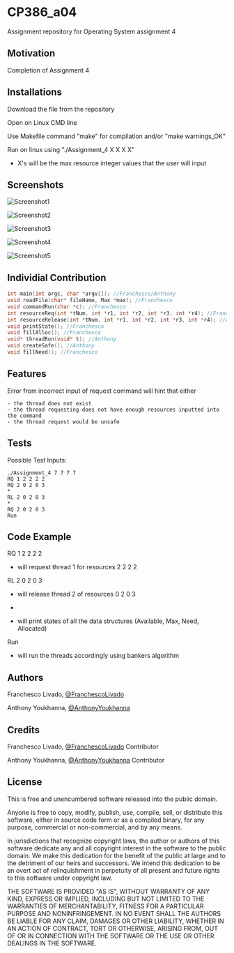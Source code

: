 # CP386_a04
Assignment repository for Operating System assignment 4
## Motivation
Completion of Assignment 4
## Installations
Download the file from the repository

Open on Linux CMD line

Use Makefile command "make" for compilation and/or "make warnings_OK"

Run on linux using "./Assignment_4 X X X X" 

  - X's will be the max resource integer values that the user will input


## Screenshots
![Screenshot1](/pics/first.png "Program Start")

![Screenshot2](/pics/second.png "RQ, and * Example")

![Screenshot3](/pics/third.png "RL and *")

![Screenshot4](/pics/fourth.png "Run command Part 1")

![Screenshot5](/pics/fifth.png "Run command Part 2")

## Individial Contribution
```c
int main(int argc, char *argv[]); //Franchesco/Anthony
void readFile(char* fileName, Max *max); //Franchesco
void commandRun(char *c); //Franchesco
int resourceReq(int *tNum, int *r1, int *r2, int *r3, int *r4); //Franchesco/Anthony
int resourceRelease(int *tNum, int *r1, int *r2, int *r3, int *r4); //Anthony
void printState(); //Franchesco
void fillAlloc(); //Franchesco
void* threadRun(void* t); //Anthony
void createSafe(); //Anthony
void fillNeed(); //Franchesco
```
## Features

Error from incorrect input of request command will hint that either

    - the thread does not exist
    - the thread requesting does not have enough resources inputted into the command
    - the thread request would be unsafe

## Tests

Possible Test Inputs:

    ./Assignment_4 7 7 7 7
    RQ 1 2 2 2 2
    RQ 2 0 2 0 3
    *
    RL 2 0 2 0 3
    *
    RQ 2 0 2 0 3
    Run

## Code Example
RQ 1 2 2 2 2

  - will request thread 1 for resources 2 2 2 2

RL 2 0 2 0 3

  - will release thread 2 of resources 0 2 0 3

*

  - will print states of all the data structures (Available, Max, Need, Allocated)
  
Run

  - will run the threads accordingly using bankers algorithm

## Authors

Franchesco Livado, [@FranchescoLivado](https://github.com/FranchescoLivado)

Anthony Youkhanna, [@AnthonyYoukhanna](https://github.com/AnthonyYoukhanna)

## Credits
Franchesco Livado, [@FranchescoLivado](https://github.com/FranchescoLivado) Contributor

Anthony Youkhanna, [@AnthonyYoukhanna](https://github.com/AnthonyYoukhanna) Contributor

## License
This is free and unencumbered software released into the public domain.

Anyone is free to copy, modify, publish, use, compile, sell, or distribute this software, either in source code form or as a compiled binary, for any purpose, commercial or non-commercial, and by any means.

In jurisdictions that recognize copyright laws, the author or authors of this software dedicate any and all copyright interest in the software to the public domain. We make this dedication for the benefit of the public at large and to the detriment of our heirs and successors. We intend this dedication to be an overt act of relinquishment in perpetuity of all present and future rights to this software under copyright law.

THE SOFTWARE IS PROVIDED "AS IS", WITHOUT WARRANTY OF ANY KIND, EXPRESS OR IMPLIED, INCLUDING BUT NOT LIMITED TO THE WARRANTIES OF MERCHANTABILITY, FITNESS FOR A PARTICULAR PURPOSE AND NONINFRINGEMENT. IN NO EVENT SHALL THE AUTHORS BE LIABLE FOR ANY CLAIM, DAMAGES OR OTHER LIABILITY, WHETHER IN AN ACTION OF CONTRACT, TORT OR OTHERWISE, ARISING FROM, OUT OF OR IN CONNECTION WITH THE SOFTWARE OR THE USE OR OTHER DEALINGS IN THE SOFTWARE.
